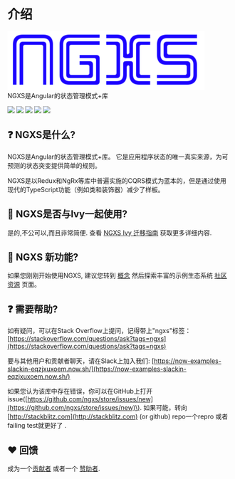 # 介绍

 ![](.gitbook/assets/logo%20%282%29.png)  
 NGXS是Angular的状态管理模式+库  
  
 [![](https://now-examples-slackin-eqzjxuxoem.now.sh/badge.svg)](https://now-examples-slackin-eqzjxuxoem.now.sh/) [![](https://badge.fury.io/js/%40ngxs%2Fstore.svg)](https://badge.fury.io/js/%40ngxs%2Fstore) [![](https://api.codeclimate.com/v1/badges/5b43106a1ddff7d76a04/maintainability)](https://codeclimate.com/github/ngxs/store/maintainability) [![](https://api.codeclimate.com/v1/badges/5b43106a1ddff7d76a04/test_coverage)](https://codeclimate.com/github/ngxs/store/test_coverage) [![](https://circleci.com/gh/ngxs/store/tree/master.svg?style=svg)](https://circleci.com/gh/ngxs/store)

## ❓ NGXS是什么?

NGXS是Angular的状态管理模式+库。 它是应用程序状态的唯一真实来源，为可预测的状态突变提供简单的规则。

NGXS是以Redux和NgRx等库中普遍实施的CQRS模式为蓝本的，但是通过使用现代的TypeScript功能（例如类和装饰器）减少了样板。

## 🌱 NGXS是否与Ivy一起使用?

是的,不公可以,而且非常简便. 查看 [NGXS Ivy 迁移指南](https://ngxs.io/advanced/ivy-migration-guide) 获取更多详细内容.

## 👋 NGXS 新功能?

如果您刚刚开始使用NGXS, 建议您转到 [概念](gai-nian/intro.md) 然后探索丰富的示例生态系统 [社区资源](community/projects.md) 页面。

## ❓ 需要帮助?

如有疑问，可以在Stack Overflow上提问，记得带上"ngxs"标签： [https://stackoverflow.com/questions/ask?tags=ngxs](https://stackoverflow.com/questions/ask?tags=ngxs)

要与其他用户和贡献者聊天，请在Slack上加入我们: [https://now-examples-slackin-eqzjxuxoem.now.sh/](https://now-examples-slackin-eqzjxuxoem.now.sh/)

如果您认为该库中存在错误，你可以在GitHub上打开issue\([https://github.com/ngxs/store/issues/new](https://github.com/ngxs/store/issues/new)\). 如果可能，转向 [http://stackblitz.com](http://stackblitz.com) \(or github\) repo一个repro 或者failing test就更好了 .

## ❤️ 回馈

成为一个[贡献者](community/contributors.md) 或者一个 [赞助者](community/sponsors.md).

